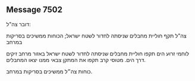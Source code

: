 ## Message 7502

דובר צה"ל:

צה"ל תקף חוליית מחבלים שניסתה לחדור לשטח ישראל; הכוחות ממשיכים בסריקות במרחב

לוחמי זרוע הים תקפו חוליית מחבלים שניסתה לחדור לשטח ישראל באזור מרחב זיקים דרך הים.
מטוסי קרב תקפו את המתקן צבאי ממנו יצאו המחבלים.

 כוחות צה״ל ממשיכים בסריקות במרחב.


